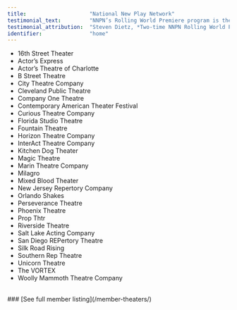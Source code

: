 ```yaml
---
title:                    "National New Play Network"
testimonial_text:         "NNPN’s Rolling World Premiere program is the only – the only program of its kind that offers this chance to playwrights, their plays, and the larger theater community as a whole."
testimonial_attribution:  "Steven Dietz, *Two-time NNPN Rolling World Premiere Playwright*"
identifier:               "home"
---
```


- 16th Street Theater
- Actor’s Express
- Actor’s Theatre of Charlotte
- B Street Theatre
- City Theatre Company
- Cleveland Public Theatre
- Company One Theatre
- Contemporary American Theater Festival
- Curious Theatre Company
- Florida Studio Theatre
- Fountain Theatre
- Horizon Theatre Company
- InterAct Theatre Company
- Kitchen Dog Theater
- Magic Theatre
- Marin Theatre Company
- Milagro
- Mixed Blood Theater
- New Jersey Repertory Company
- Orlando Shakes
- Perseverance Theatre
- Phoenix Theatre
- Prop Thtr
- Riverside Theatre
- Salt Lake Acting Company
- San Diego REPertory Theatre
- Silk Road Rising
- Southern Rep Theatre
- Unicorn Theatre
- The VORTEX
- Woolly Mammoth Theatre Company
<br />
### [See full member listing](/member-theaters/)
